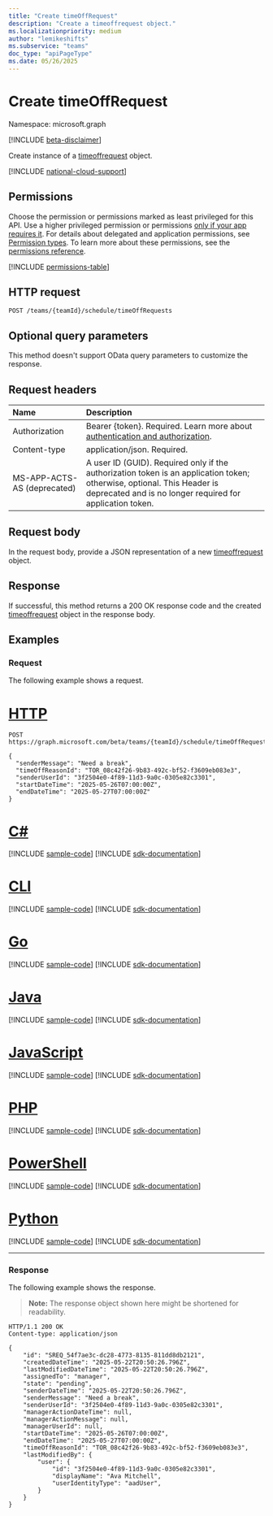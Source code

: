 ```yaml
---
title: "Create timeOffRequest"
description: "Create a timeoffrequest object."
ms.localizationpriority: medium
author: "lemikeshifts"
ms.subservice: "teams"
doc_type: "apiPageType"
ms.date: 05/26/2025
---
```


# Create timeOffRequest

Namespace: microsoft.graph

[!INCLUDE [beta-disclaimer](../../includes/beta-disclaimer.md)]

Create instance of a [timeoffrequest](../resources/timeoffrequest.md) object.

[!INCLUDE [national-cloud-support](../../includes/global-only.md)]

## Permissions

Choose the permission or permissions marked as least privileged for this API. Use a higher privileged permission or permissions [only if your app requires it](/graph/permissions-overview#best-practices-for-using-microsoft-graph-permissions). For details about delegated and application permissions, see [Permission types](/graph/permissions-overview#permission-types). To learn more about these permissions, see the [permissions reference](/graph/permissions-reference).

<!-- { "blockType": "permissions", "name": "timeoffrequest_post" } -->
[!INCLUDE [permissions-table](../includes/permissions/timeoffrequest-post-permissions.md)]

## HTTP request

<!-- { "blockType": "ignored" } -->

```http
POST /teams/{teamId}/schedule/timeOffRequests
```

## Optional query parameters

This method doesn't support OData query parameters to customize the response.

## Request headers

| Name      |Description|
|:----------|:----------|
|Authorization|Bearer {token}. Required. Learn more about [authentication and authorization](/graph/auth/auth-concepts).|
|Content-type|application/json. Required.|
| MS-APP-ACTS-AS (deprecated) | A user ID (GUID). Required only if the authorization token is an application token; otherwise, optional. This Header is deprecated and is no longer required for application token.|

## Request body

In the request body, provide a JSON representation of a new [timeoffrequest](../resources/timeoffrequest.md) object.

## Response

If successful, this method returns a 200 OK response code and the created [timeoffrequest](../resources/timeoffrequest.md) object in the response body.

## Examples

### Request

The following example shows a request.

# [HTTP](#tab/http)
<!-- {
  "blockType": "request",
  "name": "create_timeoffrequest_1"
}-->

```http
POST https://graph.microsoft.com/beta/teams/{teamId}/schedule/timeOffRequests

{
  "senderMessage": "Need a break",
  "timeOffReasonId": "TOR_08c42f26-9b83-492c-bf52-f3609eb083e3",
  "senderUserId": "3f2504e0-4f89-11d3-9a0c-0305e82c3301",
  "startDateTime": "2025-05-26T07:00:00Z",
  "endDateTime": "2025-05-27T07:00:00Z"
}
```

# [C#](#tab/csharp)
[!INCLUDE [sample-code](../includes/snippets/csharp/create-timeoffrequest-1-csharp-snippets.md)]
[!INCLUDE [sdk-documentation](../includes/snippets/snippets-sdk-documentation-link.md)]

# [CLI](#tab/cli)
[!INCLUDE [sample-code](../includes/snippets/cli/create-timeoffrequest-1-cli-snippets.md)]
[!INCLUDE [sdk-documentation](../includes/snippets/snippets-sdk-documentation-link.md)]

# [Go](#tab/go)
[!INCLUDE [sample-code](../includes/snippets/go/create-timeoffrequest-1-go-snippets.md)]
[!INCLUDE [sdk-documentation](../includes/snippets/snippets-sdk-documentation-link.md)]

# [Java](#tab/java)
[!INCLUDE [sample-code](../includes/snippets/java/create-timeoffrequest-1-java-snippets.md)]
[!INCLUDE [sdk-documentation](../includes/snippets/snippets-sdk-documentation-link.md)]

# [JavaScript](#tab/javascript)
[!INCLUDE [sample-code](../includes/snippets/javascript/create-timeoffrequest-1-javascript-snippets.md)]
[!INCLUDE [sdk-documentation](../includes/snippets/snippets-sdk-documentation-link.md)]

# [PHP](#tab/php)
[!INCLUDE [sample-code](../includes/snippets/php/create-timeoffrequest-1-php-snippets.md)]
[!INCLUDE [sdk-documentation](../includes/snippets/snippets-sdk-documentation-link.md)]

# [PowerShell](#tab/powershell)
[!INCLUDE [sample-code](../includes/snippets/powershell/create-timeoffrequest-1-powershell-snippets.md)]
[!INCLUDE [sdk-documentation](../includes/snippets/snippets-sdk-documentation-link.md)]

# [Python](#tab/python)
[!INCLUDE [sample-code](../includes/snippets/python/create-timeoffrequest-1-python-snippets.md)]
[!INCLUDE [sdk-documentation](../includes/snippets/snippets-sdk-documentation-link.md)]

---

### Response

The following example shows the response.

> **Note:** The response object shown here might be shortened for readability.

<!-- {
  "blockType": "response",
  "truncated": true,
  "@odata.type": "microsoft.graph.timeOffRequest"
} -->

```http
HTTP/1.1 200 OK
Content-type: application/json

{
    "id": "SREQ_54f7ae3c-dc28-4773-8135-811dd8db2121",
    "createdDateTime": "2025-05-22T20:50:26.796Z",
    "lastModifiedDateTime": "2025-05-22T20:50:26.796Z",
    "assignedTo": "manager",
    "state": "pending",
    "senderDateTime": "2025-05-22T20:50:26.796Z",
    "senderMessage": "Need a break",
    "senderUserId": "3f2504e0-4f89-11d3-9a0c-0305e82c3301",
    "managerActionDateTime": null,
    "managerActionMessage": null,
    "managerUserId": null,
    "startDateTime": "2025-05-26T07:00:00Z",
    "endDateTime": "2025-05-27T07:00:00Z",
    "timeOffReasonId": "TOR_08c42f26-9b83-492c-bf52-f3609eb083e3",
    "lastModifiedBy": {
        "user": {
            "id": "3f2504e0-4f89-11d3-9a0c-0305e82c3301",
            "displayName": "Ava Mitchell",
            "userIdentityType": "aadUser",
        }
    }
}
```

